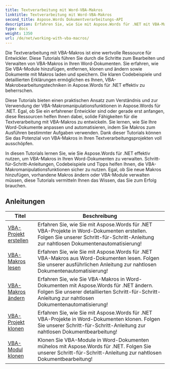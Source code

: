 ```yaml
---
title: Textverarbeitung mit Word-VBA-Makros
linktitle: Textverarbeitung mit Word-VBA-Makros
second_title: Aspose.Words Dokumentverarbeitungs-API
description: Erfahren Sie, wie Sie mit Aspose.Words für .NET mit VBA-Makros in Word-Dokumenten arbeiten. Umfassende Tutorials mit Codebeispielen zum Erstellen, Ändern und Ausführen von VBA-Makros in Ihren Word-Dokumenten.
type: docs
weight: 1350
url: /de/net/working-with-vba-macros/
---
```

Die Textverarbeitung mit VBA-Makros ist eine wertvolle Ressource für Entwickler. Diese Tutorials führen Sie durch die Schritte zum Bearbeiten und Verwalten von VBA-Makros in Ihren Word-Dokumenten. Sie erfahren, wie Sie VBA-Module hinzufügen, entfernen, klonen und ändern sowie Dokumente mit Makros laden und speichern. Die klaren Codebeispiele und detaillierten Erklärungen ermöglichen es Ihnen, VBA-Makrobearbeitungstechniken in Aspose.Words für .NET effektiv zu beherrschen.

Diese Tutorials bieten einen praktischen Ansatz zum Verständnis und zur Verwendung der VBA-Makromanipulationsfunktionen in Aspose.Words für .NET. Egal, ob Sie ein erfahrener Entwickler sind oder gerade erst anfangen, diese Ressourcen helfen Ihnen dabei, solide Fähigkeiten für die Textverarbeitung mit VBA-Makros zu entwickeln. Sie lernen, wie Sie Ihre Word-Dokumente anpassen und automatisieren, indem Sie Makros zum Ausführen bestimmter Aufgaben verwenden. Dank dieser Tutorials können Sie das Potenzial von VBA-Makros in Ihren Textverarbeitungsprojekten voll ausschöpfen.

In diesen Tutorials lernen Sie, wie Sie Aspose.Words für .NET effektiv nutzen, um VBA-Makros in Ihren Word-Dokumenten zu verwalten. Schritt-für-Schritt-Anleitungen, Codebeispiele und Tipps helfen Ihnen, die VBA-Makromanipulationsfunktionen sicher zu nutzen. Egal, ob Sie neue Makros hinzufügen, vorhandene Makros ändern oder VBA-Module verwalten müssen, diese Tutorials vermitteln Ihnen das Wissen, das Sie zum Erfolg brauchen.

 ## Anleitungen
| Titel | Beschreibung |
| --- | --- |
| [VBA-Projekt erstellen](./create-vba-project/) | Erfahren Sie, wie Sie mit Aspose.Words für .NET VBA-Projekte in Word-Dokumenten erstellen. Folgen Sie unserer Schritt-für-Schritt-Anleitung zur nahtlosen Dokumentenautomatisierung! |
| [VBA-Makros lesen](./read-vba-macros/) | Erfahren Sie, wie Sie mit Aspose.Words für .NET VBA-Makros aus Word-Dokumenten lesen. Folgen Sie unserer ausführlichen Anleitung zur nahtlosen Dokumentenautomatisierung! |
| [VBA-Makros ändern](./modify-vba-macros/) | Erfahren Sie, wie Sie VBA-Makros in Word-Dokumenten mit Aspose.Words für .NET ändern. Folgen Sie unserer detaillierten Schritt-für-Schritt-Anleitung zur nahtlosen Dokumentenautomatisierung! |
| [VBA-Projekt klonen](./clone-vba-project/) | Erfahren Sie, wie Sie mit Aspose.Words für .NET VBA-Projekte in Word-Dokumenten klonen. Folgen Sie unserer Schritt-für-Schritt-Anleitung zur nahtlosen Dokumentbearbeitung!|
| [VBA-Modul klonen](./clone-vba-module/) | Klonen Sie VBA-Module in Word-Dokumenten mühelos mit Aspose.Words für .NET. Folgen Sie unserer Schritt-für-Schritt-Anleitung zur nahtlosen Dokumentbearbeitung! |